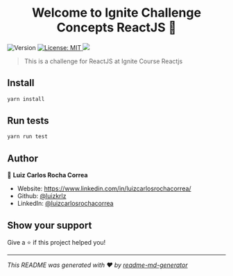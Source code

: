 <h1 align="center">Welcome to Ignite Challenge Concepts ReactJS 👋</h1>
<p>
  <img alt="Version" src="https://img.shields.io/badge/version-1.0.0-blue.svg?cacheSeconds=2592000" />
  <a href="#" target="_blank">
    <img alt="License: MIT" src="https://img.shields.io/badge/License-MIT-yellow.svg" />
  </a>

  <a href="https://github.com/LuizKrlz/ignite-challenge-cocepts-reactjs/actions/workflows/npm-publish.yml" target="_blank">
    <img src="https://github.com/LuizKrlz/ignite-challenge-cocepts-reactjs/actions/workflows/npm-publish.yml/badge.svg" />
  </a>
</p>

> This is a challenge for ReactJS at Ignite Course Reactjs

## Install

```sh
yarn install
```

## Run tests

```sh
yarn run test
```

## Author

👤 **Luiz Carlos Rocha Correa**

- Website: https://www.linkedin.com/in/luizcarlosrochacorrea/
- Github: [@luizkrlz](https://github.com/luizkrlz)
- LinkedIn: [@luizcarlosrochacorrea](https://linkedin.com/in/luizcarlosrochacorrea)

## Show your support

Give a ⭐️ if this project helped you!

---

_This README was generated with ❤️ by [readme-md-generator](https://github.com/kefranabg/readme-md-generator)_
